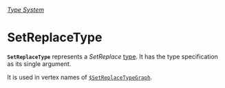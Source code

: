 ###### [Type System](README.md)

# SetReplaceType

**`SetReplaceType`** represents a *SetReplace* [type](/Documentation/Types/README.md). It has the type specification as
its single argument.

It is used in vertex names of [`$SetReplaceTypeGraph`]($SetReplaceTypeGraph.md).
